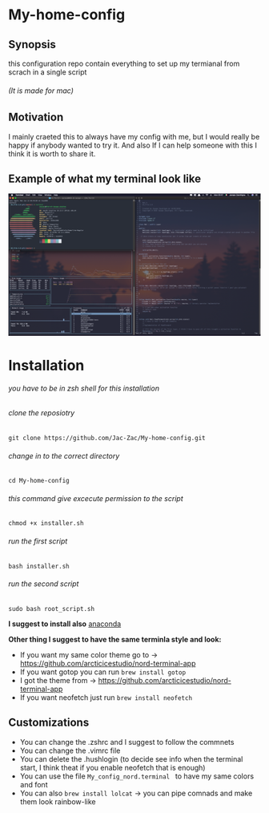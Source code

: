 # My-home-config

## Synopsis
this configuration repo contain everything to set up my termianal from scrach in a single script
###### (It is made for mac)

## Motivation
I mainly craeted this to always have my config with me, but I would really be happy if anybody wanted to try it. And also If I can help someone with this I think it is worth to share it. 

## Example of what my terminal look like

![showcase](https://github.com/Jac-Zac/My-home-config/blob/master/my_terminal.png)

# Installation

###### you have to be in zsh shell for this installation

###### clone the reposiotry
```
git clone https://github.com/Jac-Zac/My-home-config.git
```
###### change in to the correct directory
```
cd My-home-config
```
###### this command give excecute permission to the script
```
chmod +x installer.sh 
```
###### run the first script
```
bash installer.sh 
```
###### run the second script
```
sudo bash root_script.sh
```

**I suggest to install also** [anaconda](https://docs.anaconda.com/anaconda/install/mac-os/)

**Other thing I suggest to have the same terminla style and look:**

- If you want my same color theme go to -> https://github.com/arcticicestudio/nord-terminal-app
- If you want gotop you can run ```brew install gotop ```
- I got the theme from -> https://github.com/arcticicestudio/nord-terminal-app
- If you want neofetch just run ```brew install neofetch ```

## Customizations

- You can change the .zshrc and I suggest to follow the commnets
- You can change the .vimrc file
- You can delete the .hushlogin (to decide see info when the terminal start, I think theat if you enable neofetch that is enough)
- You can use the file ```My_config_nord.terminal ``` to have my same colors and font
- You can also ```brew install lolcat``` -> you can pipe comnads and make them look rainbow-like
